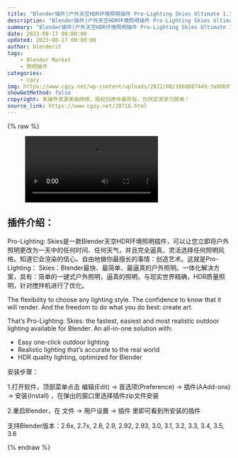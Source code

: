 ```yaml
---
title: "Blender插件|户外天空HDR环境照明插件 Pro-Lighting Skies Ultimate 1.3.2"
description: "Blender插件|户外天空HDR环境照明插件 Pro-Lighting Skies Ultimate 1.3.2"
summary: "Blender插件|户外天空HDR环境照明插件 Pro-Lighting Skies Ultimate 1.3.2"
date: 2023-08-17 00:00:00
updated: 2023-08-17 00:00:00
author: blenderit
tags: 
    - Blender Market
    - 照明插件
categories:
    - cgzy
img: https://www.cgzy.net/wp-content/uploads/2022/08/1660887449-3a00b973841276b.jpg
showGetMethod: false
copyright: 本插件资源来自网络，版权归原作者所有，仅供交流学习使用！
source_link: https://www.cgzy.net/20716.html
---
```


{% raw %}
<figure class="wp-block-video aligncenter"><video controls src="https://cloud.video.taobao.com/play/u/717183932/p/1/e/6/t/1/373238117666.mp4"></video></figure><div class="wp-block-pandastudio-title"><div class="title_style_01"><h2 id="h2-0">插件介绍：</h2></div></div><p class="is-style-text-indent-2em">Pro-Lighting: Skies是一款Blender天空HDR环境照明插件，可以让您立即将户外照明更改为一天中的任何时间、任何天气，并且完全逼真，灵活选择任何照明风格。知道它会渲染的信心。自由地做你最擅长的事情：创造艺术。这就是Pro-Lighting： Skies：Blender最快、最简单、最逼真的户外照明。一体化解决方案，具有：简单的一键式户外照明，逼真的照明，与现实世界精确，HDR质量照明，针对搅拌机进行了优化。</p><p>The flexibility to choose any lighting style. The confidence to know that it will render. And the freedom to do what you do best: create art.</p><p>That’s Pro-Lighting: Skies: the fastest, easiest and most realistic outdoor lighting available for Blender. An all-in-one solution with:</p><ul>
<li>Easy one-click outdoor lighting</li>



<li>Realistic lighting that’s accurate to the real world</li>



<li>HDR quality lighting, optimized for Blender</li>
</ul><div class="wp-block-pandastudio-title"><div class="title_style_01"><p>安装步骤：</p></div></div><p>1.打开软件，顶部菜单点击 编辑(Edit) → 首选项(Preference) → 插件(AAdd-ons) → 安装(Install) ，在弹出的窗口里选择插件zip文件安装</p><p>2.重启Blender，在 文件 → 用户设置 → 插件 里即可看到所安装的插件</p><div class="wp-block-pandastudio-tips"><div class="tip success "><p>支持Blender版本：2.6x, 2.7x, 2.8, 2.9, 2.92, 2.93, 3.0, 3.1, 3.2, 3.3, 3.4, 3.5, 3.6</p>
</div></div>
<div style="display: none">cgzy</div>
{% endraw %}